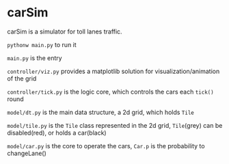 # carSim
carSim is a simulator for toll lanes traffic.

`pythonw main.py` to run it

`main.py` is the entry

`controller/viz.py` provides a matplotlib solution for visualization/animation of the grid

`controller/tick.py` is the logic core, which controls the cars each `tick()` round

`model/dt.py` is the main data structure, a 2d grid, which holds `Tile`

`model/tile.py` is the `Tile` class represented in the 2d grid, `Tile`(grey) can be disabled(red), or holds a car(black)

`model/car.py` is the core to operate the cars, `Car.p` is the probability to changeLane()
